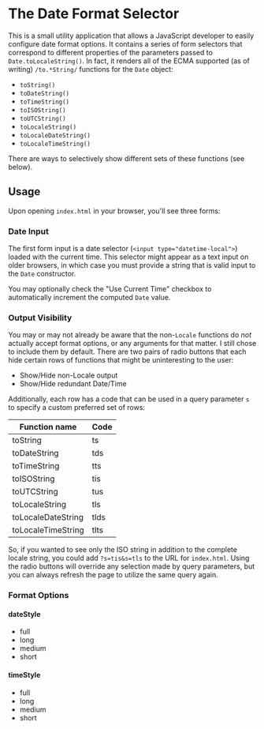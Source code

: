 # The Date Format Selector

This is a small utility application that allows a JavaScript developer to easily configure date format options.
It contains a series of form selectors that correspond to different properties of the parameters passed to `Date.toLocaleString()`.
In fact, it renders all of the ECMA supported (as of writing) `/to.*String/` functions for the `Date` object:

- `toString()`
- `toDateString()`
- `toTimeString()`
- `toISOString()`
- `toUTCString()`
- `toLocaleString()`
- `toLocaleDateString()`
- `toLocaleTimeString()`

There are ways to selectively show different sets of these functions (see below).

## Usage

Upon opening `index.html` in your browser, you'll see three forms:

### Date Input

The first form input is a date selector (`<input type="datetime-local">`) loaded with the current time.
This selector might appear as a text input on older browsers, in which case you must provide a string
that is valid input to the `Date` constructor.

You may optionally check the "Use Current Time" checkbox to automatically increment the computed `Date` value.

### Output Visibility

You may or may not already be aware that the non-`Locale` functions do *not* actually accept format options,
or any arguments for that matter.
I still chose to include them by default.
There are two pairs of radio buttons that each hide certain rows of functions that might be uninteresting to the user:

- Show/Hide non-Locale output
- Show/Hide redundant Date/Time

Additionally, each row has a code that can be used in a query parameter `s` to specify a custom preferred set of rows:

| Function name      | Code |
|--------------------|------|
| toString           | ts   |
| toDateString       | tds  |
| toTimeString       | tts  |
| toISOString        | tis  |
| toUTCString        | tus  |
| toLocaleString     | tls  |
| toLocaleDateString | tlds |
| toLocaleTimeString | tlts |

So, if you wanted to see only the ISO string in addition to the complete locale string,
you could add `?s=tis&s=tls` to the URL for `index.html`.
Using the radio buttons will override any selection made by query parameters,
but you can always refresh the page to utilize the same query again.

### Format Options

#### dateStyle

- full
- long
- medium
- short

#### timeStyle

- full
- long
- medium
- short
